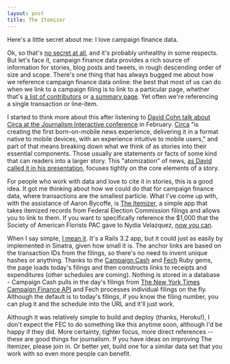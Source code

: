 ```yaml
---
layout: post
title: The Itemizer
---
```


Here's a little secret about me: I love campaign finance data.

Ok, so that's [no secret at all](https://twitter.com/campfinmoments), and it's probably unhealthy in some respects. But let's face it, campaign finance data provides a rich source of information for stories, blog posts and tweets, in rough descending order of size and scope. There's one thing that has always bugged me about how we reference campaign finance data online: the best that most of us can do when we link to a campaign filing is to link to a particular page, whether that's [a list of contributors](http://query.nictusa.com/cgi-bin/dcdev/forms/C00271312/868832/sa/ALL) or [a summary page](http://query.nictusa.com/cgi-bin/dcdev/forms/C00452144/868805/). Yet often we're referencing a single transaction or line-item.

I started to think more about this after listening to [David Cohn talk about Circa at the Journalism Interactive conference](http://ji2013.sched.org/event/2b8aa8249e92fce2f81c3a3ceccf68df?iframe=no&w=680&sidebar=no&bg=no#.UXh_ClvWEbo) in February. [Circa](http://cir.ca/about/) "is creating the first born-on-mobile news experience, delivering it in a format native to mobile devices, with an experience intuitive to mobile users," and part of that means breaking down what we think of as stories into their essential components. Those usually are statements or facts of some kind that can readers into a larger story. This "atomization" of news, [as David called it in his presentation](http://www.slideshare.net/JIConf/circa-message), focuses tightly on the core elements of a story.

For people who work with data and love to cite it in stories, this is a good idea. It got me thinking about how we could do that for campaign finance data, where transactions are the smallest particle. What I've come up with, with the assistance of Aaron Bycoffe, is [The Itemizer](http://itemizer.herokuapp.com/), a simple app that takes itemized records from Federal Election Commission filings and allows you to link to them. If you want to specifically reference the $1,000 that the Society of American Florists PAC gave to Nydia Velazquez, [now you can](http://itemizer.herokuapp.com/filing/868832/schedule/sa#VN89J1EW3Y1).

When I say simple, [I mean it](https://github.com/dwillis/itemizer). It's a Rails 3.2 app, but it could just as easily by implemented in Sinatra, given how small it is. The anchor links are based on the transaction IDs from the filings, so there's no need to invent unique hashes or anything. Thanks to the [Campaign Cash](http://nytimes.github.io/campaign_cash/) and [Fech](http://nytimes.github.io/Fech/) Ruby gems, the page loads today's filings and then constructs links to receipts and expenditures (other schedules are coming). Nothing is stored in a database - Campaign Cash pulls in the day's filings from [The New York Times Campaign Finance API](http://developer.nytimes.com/docs/campaign_finance_api/) and Fech processes individual filings on the fly. Although the default is to today's filings, if you know the filing number, you can plug it and the schedule into the URL and it'll just work.

Although it was relatively simple to build and deploy (thanks, Heroku!), I don't expect the FEC to do something like this anytime soon, although I'd be happy if they did. More certainty, tighter focus, more direct references -- these are good things for journalism. If you have ideas on improving The Itemizer, please join in. Or better yet, build one for a similar data set that you work with so even more people can benefit.